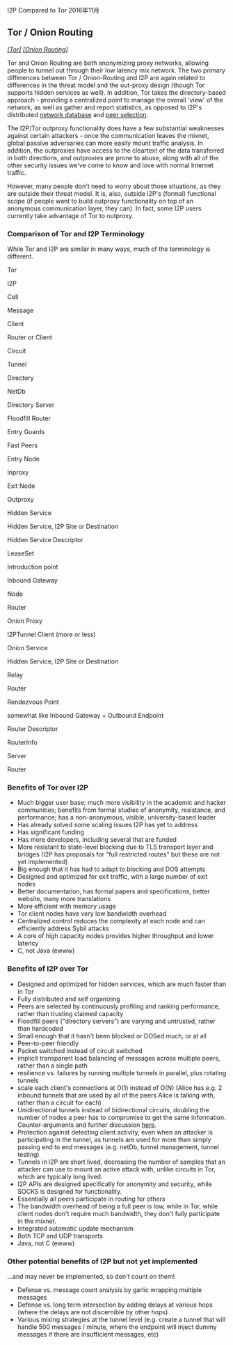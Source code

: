  I2P Compared to
Tor 2016年11月 

## Tor / Onion Routing

*[\[Tor\]](https://www.torproject.org/) [\[Onion
Routing\]](http://www.onion-router.net)*

Tor and Onion Routing are both anonymizing proxy networks, allowing
people to tunnel out through their low latency mix network. The two
primary differences between Tor / Onion-Routing and I2P are again
related to differences in the threat model and the out-proxy design
(though Tor supports hidden services as well). In addition, Tor takes
the directory-based approach - providing a centralized point to manage
the overall \'view\' of the network, as well as gather and report
statistics, as opposed to I2P\'s distributed [network
database]() and [peer
selection]().

The I2P/Tor outproxy functionality does have a few substantial
weaknesses against certain attackers - once the communication leaves the
mixnet, global passive adversaries can more easily mount traffic
analysis. In addition, the outproxies have access to the cleartext of
the data transferred in both directions, and outproxies are prone to
abuse, along with all of the other security issues we\'ve come to know
and love with normal Internet traffic.

However, many people don\'t need to worry about those situations, as
they are outside their threat model. It is, also, outside I2P\'s
(formal) functional scope (if people want to build outproxy
functionality on top of an anonymous communication layer, they can). In
fact, some I2P users currently take advantage of Tor to outproxy.

### Comparison of Tor and I2P Terminology

While Tor and I2P are similar in many ways, much of the terminology is
different.

Tor

I2P

Cell

Message

Client

Router or Client

Circuit

Tunnel

Directory

NetDb

Directory Server

Floodfill Router

Entry Guards

Fast Peers

Entry Node

Inproxy

Exit Node

Outproxy

Hidden Service

Hidden Service, I2P Site or Destination

Hidden Service Descriptor

LeaseSet

Introduction point

Inbound Gateway

Node

Router

Onion Proxy

I2PTunnel Client (more or less)

Onion Service

Hidden Service, I2P Site or Destination

Relay

Router

Rendezvous Point

somewhat like Inbound Gateway + Outbound Endpoint

Router Descriptor

RouterInfo

Server

Router

### Benefits of Tor over I2P

- Much bigger user base; much more visibility in the academic and
 hacker communities; benefits from formal studies of anonymity,
 resistance, and performance; has a non-anonymous, visible,
 university-based leader
- Has already solved some scaling issues I2P has yet to address
- Has significant funding
- Has more developers, including several that are funded
- More resistant to state-level blocking due to TLS transport layer
 and bridges (I2P has proposals for \"full restricted routes\" but
 these are not yet implemented)
- Big enough that it has had to adapt to blocking and DOS attempts
- Designed and optimized for exit traffic, with a large number of exit
 nodes
- Better documentation, has formal papers and specifications, better
 website, many more translations
- More efficient with memory usage
- Tor client nodes have very low bandwidth overhead
- Centralized control reduces the complexity at each node and can
 efficiently address Sybil attacks
- A core of high capacity nodes provides higher throughput and lower
 latency
- C, not Java (ewww)

### Benefits of I2P over Tor

- Designed and optimized for hidden services, which are much faster
 than in Tor
- Fully distributed and self organizing
- Peers are selected by continuously profiling and ranking
 performance, rather than trusting claimed capacity
- Floodfill peers (\"directory servers\") are varying and untrusted,
 rather than hardcoded
- Small enough that it hasn\'t been blocked or DOSed much, or at all
- Peer-to-peer friendly
- Packet switched instead of circuit switched
 - implicit transparent load balancing of messages across multiple
 peers, rather than a single path
 - resilience vs. failures by running multiple tunnels in parallel,
 plus rotating tunnels
 - scale each client\'s connections at O(1) instead of O(N) (Alice
 has e.g. 2 inbound tunnels that are used by all of the peers
 Alice is talking with, rather than a circuit for each)
- Unidirectional tunnels instead of bidirectional circuits, doubling
 the number of nodes a peer has to compromise to get the same
 information. Counter-arguments and further discussion
 [here]().
- Protection against detecting client activity, even when an attacker
 is participating in the tunnel, as tunnels are used for more than
 simply passing end to end messages (e.g. netDb, tunnel management,
 tunnel testing)
- Tunnels in I2P are short lived, decreasing the number of samples
 that an attacker can use to mount an active attack with, unlike
 circuits in Tor, which are typically long lived.
- I2P APIs are designed specifically for anonymity and security, while
 SOCKS is designed for functionality.
- Essentially all peers participate in routing for others
- The bandwidth overhead of being a full peer is low, while in Tor,
 while client nodes don\'t require much bandwidth, they don\'t fully
 participate in the mixnet.
- Integrated automatic update mechanism
- Both TCP and UDP transports
- Java, not C (ewww)

### Other potential benefits of I2P but not yet implemented

\...and may never be implemented, so don\'t count on them!

- Defense vs. message count analysis by garlic wrapping multiple
 messages
- Defense vs. long term intersection by adding delays at various hops
 (where the delays are not discernible by other hops)
- Various mixing strategies at the tunnel level (e.g. create a tunnel
 that will handle 500 messages / minute, where the endpoint will
 inject dummy messages if there are insufficient messages, etc)


